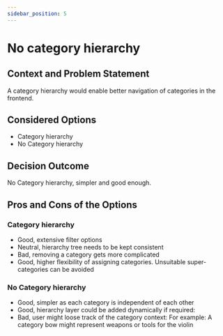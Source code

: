 ```yaml
---
sidebar_position: 5
---
```


# No category hierarchy

## Context and Problem Statement

A category hierarchy would enable better navigation of categories in the frontend.

## Considered Options

- Category hierarchy
- No Category hierarchy

## Decision Outcome

No Category hierarchy, simpler and good enough.

## Pros and Cons of the Options

### Category hierarchy

- Good, extensive filter options
- Neutral, hierarchy tree needs to be kept consistent
- Bad, removing a category gets more complicated
- Good, higher flexibility of assigning categories. Unsuitable super-categories can be avoided

### No Category hierarchy

- Good, simpler as each category is independent of each other
- Good, hierarchy layer could be added dynamically if required:
- Bad, user might loose track of the category context: For example: A category bow might represent weapons or tools for the violin
